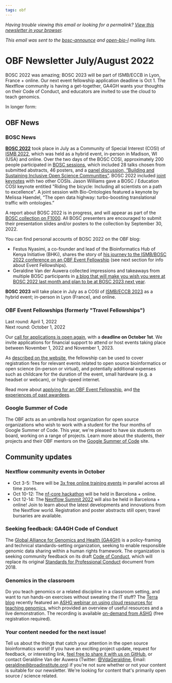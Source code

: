 ```yaml
---
tags: obf
---
```


_Having trouble viewing this email or looking for a permalink? [View this newsletter in your browser](https://github.com/OBF/newsletter/blob/master/newsletters/2022-07.md)._

_This email was sent to the [bosc-announce](https://groups.google.com/g/bosc-announce) and [open-bio-l](http://mailman.open-bio.org/mailman/listinfo/open-bio-l/) mailing lists._

# OBF Newsletter July/August 2022

BOSC 2022 was amazing; BOSC 2023 will be part of ISMB/ECCB in Lyon, France + online. Our next event fellowship application deadline is Oct 1. The Nextflow community is having a get-together, GA4GH wants your thoughts on their Code of Conduct, and educators are invited to use the cloud to teach genomics.

In longer form: 

## OBF News

### BOSC News

**[BOSC 2022](http://open-bio.org/events/bosc/bosc-2022/)** took place in July as a Community of Special Interest (COSI) of [ISMB 2022](https://www.iscb.org/ismb2022), which was held as a hybrid event, in-person in Madison, WI (USA) and online. Over the two days of the BOSC COSI, approximately 200 people participated in [BOSC sessions](https://www.open-bio.org/events/bosc-2022/bosc-2022-schedule/), which included 28 talks chosen from submitted abstracts, 46 posters, and a [panel discussion, “Building and Sustaining Inclusive Open Science Communities”](https://www.open-bio.org/events/bosc-2022/bosc-2022-panel/). BOSC 2022 included [joint keynotes](https://www.open-bio.org/events/bosc-2022/bosc-2022-keynotes/) with two other COSIs. Jason Williams gave a BOSC / Education COSI keynote entitled "Riding the bicycle: Including all scientists on a path to excellence". A joint session with Bio-Ontologies featured a keynote by Melissa Haendel, “The open data highway: turbo-boosting translational traffic with ontologies.”

A report about BOSC 2022 is in progress, and will appear as part of the [BOSC collection on F1000](https://f1000research.com/collections/bosc). All BOSC presenters are encouraged to submit their presentation slides and/or posters to the collection by September 30, 2022.

You can find personal accounts of BOSC 2022 on the OBF blog: 
- Festus Nyasimi, a co-founder and lead of the Bioinformatics Hub of Kenya Initiative (BHKi), shares the story of [his journey to the ISMB/BOSC 2022 conference on an OBF Event Fellowship](https://www.open-bio.org/2022/08/01/obf-event-fellow2022-fnyasimi/) (see next section for info about Event Fellowships).
- Geraldine Van der Auwera collected impressions and takeaways from multiple BOSC participants in [a blog that will make you wish you were at BOSC 2022 last month and plan to be at BOSC 2023 next year](https://www.open-bio.org/2022/08/16/crowdsourced-highlights-from-bosc-2022/). 

**BOSC 2023** will take place in July as a COSI of [ISMB/ECCB 2023](https://www.iscb.org/ismbeccb2023) as a hybrid event; in-person in Lyon (France), and online.


### OBF Event Fellowships (formerly "Travel Fellowships")

Last round: April 1, 2022  
Next round: October 1, 2022

Our [call for applications is open again](https://www.open-bio.org/2022/08/12/obf-event-fellowship-2022-round2/), with a **deadline on October 1st**. We invite applications for financial support to attend or host events taking place between November 1, 2022 and November 1, 2023.

As [described on the website](https://www.open-bio.org/event-awards/), the fellowship can be used to cover registration fees for relevant events related to open source bioinformatics or open science (in-person or virtual), and potentially additional expenses such as childcare for the duration of the event, small hardware (e.g. a headset or webcam),  or high-speed internet.

Read more about [applying for an OBF Event Fellowship](https://www.open-bio.org/event-awards/#fellowships-applications), and [the experiences of past awardees](https://www.open-bio.org/category/travel-fellowship/event-fellowship/).


### Google Summer of Code

The OBF acts as an umbrella host organization for open source organizations who wish to work with a student for the four months of Google Summer of Code. This year, we're pleased to have six students on board, working on a range of projects. Learn more about the students, their projects and their OBF mentors on the [Google Summer of Code](https://summerofcode.withgoogle.com/programs/2022/organizations/open-bioinformatics-foundation-obf) site.


## Community updates

### Nextflow community events in October
- Oct 3-5: There will be [3x free online training events](https://nf-co.re/events/2022/training-october-2022) in parallel across all time zones.
- Oct 10-12: The [nf-core hackathon](https://nf-co.re/events/2022/hackathon-october-2022) will be held in Barcelona + online.
- Oct 12-14: The [Nextflow Summit 2022](https://summit.nextflow.io) will also be held in Barcelona + online! Join to learn about the latest developments and innovations from the Nextflow world. Registration and poster abstracts still open; travel bursaries are available.  

### Seeking feedback: GA4GH Code of Conduct 
The [Global Alliance for Genomics and Health (GA4GH)](https://www.ga4gh.org/) is a policy-framing and technical standards-setting organization, seeking to enable responsible genomic data sharing within a human rights framework. The organization is seeking community feedback on its draft [Code of Conduct](https://docs.google.com/document/d/1qcon1ZyT1VbaYYXuoH6xIicTB7CJsHForErcksqWxIU/edit?usp=sharing), which will replace its original [Standards for Professional Conduct](https://www.ga4gh.org/wp-content/uploads/GA4GH-Standards-for-Professional-Conduct-22-Jan-2018.pdf) document from 2018.

### Genomics in the classroom
Do you teach genomics or a related discipline in a classroom setting, and want to run hands-on exercises without sweating the IT stuff? The [Terra blog](https://terra.bio/blog/) recently featured an [ASHG webinar on using cloud resources for teaching genomics](https://terra.bio/anvil-in-the-classroom-cloud-scale-educational-resources-for-modern-genomics/), which provided an overview of useful resources and a live demonstration. The recording is available [on-demand from ASHG](https://learning.ashg.org/products/anvil-in-the-classroom-cloud-scale-educational-resources-for-modern-genomics#tab-product_tab_contents__1) (free registration required). 

### Your content needed for the next issue!

Tell us about the things that catch your attention in the open source bioinformatics world! If you have an exciting project update, request for feedback, or interesting link, [feel free to share it with us on GitHub](https://github.com/OBF/newsletter/issues/24), or contact Geraldine Van der Auwera (Twitter: [@VdaGeraldine](https://twitter.com/VdaGeraldine), Email: [geraldine@broadinstitute.org](mailto:geraldine@broadinstitute.org)) if you're not sure whether or not your content is suitable for our newsletter. We're looking for content that's primarily open source / science related.



